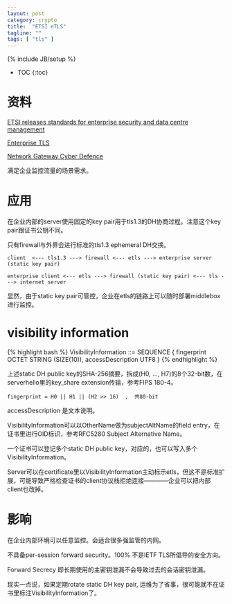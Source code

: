 ```yaml
---
layout: post
category: crypto
title:  "ETSI eTLS"
tagline: ""
tags: [ "tls" ] 
---
```

{% include JB/setup %}

* TOC
{:toc}

# 资料

[ETSI releases standards for enterprise security and data centre management](https://www.etsi.org/news-events/news/1358-2018-11-press-etsi-releases-standards-for-enterprise-security-and-data-centre-management)

[Enterprise TLS](https://www.etsi.org/deliver/etsi_ts/103500_103599/10352303/01.01.01_60/ts_10352303v010101p.pdf)

[Network Gateway Cyber Defence](https://www.etsi.org/deliver/etsi_tr/103400_103499/103421/01.01.01_60/tr_103421v010101p.pdf)

满足企业监控流量的场景需求。

# 应用


在企业内部的server使用固定的key pair用于tls1.3的DH协商过程。注意这个key pair跟证书公钥不同。

只有firewall与外界会进行标准的tls1.3 ephemeral DH交换。

    client  <--- tls1.3 ---> firewall <--- etls ---> enterprise server (static key pair)

    enterprise client <--- etls ---> firewall (static key pair) <--- tls ---> internet server

显然，由于static key pair可管控，企业在etls的链路上可以随时部署middlebox进行监控。

# visibility information


{% highlight bash %}
VisibilityInformation ::= SEQUENCE {
    fingerprint         OCTET STRING (SIZE(10)),
    accessDescription   UTF8
}
{% endhighlight %}


上述static DH public key的SHA-256摘要，拆成(H0, ..., H7)的8个32-bit数，在serverhello里的key_share extension传输，参考FIPS 180-4。

    fingerprint = H0 || H1 || (H2 >> 16)  ,  共80-bit

accessDescription 是文本说明。

VisibilityInformation可以以OtherName做为subjectAltName的field entry，在证书里进行OID标识，参考RFC5280 Subject Alternative Name。

一个证书可以登记多个static DH public key，对应的，也可以写入多个VisibilityInformation。

Server可以在certificate里以VisibilityInformation主动标示etls，但这不是标准扩展，可能导致严格检查证书的client协议栈拒绝连接————企业可以把内部client也改掉。

# 影响

在企业内部环境可以任意监控。会适合很多强监管的内网。

不具备per-session forward security。100% 不是IETF TLS所倡导的安全方向。

Forward Secrecy 即长期使用的主密钥泄漏不会导致过去的会话密钥泄漏。

现实一点说，如果定期rotate static DH key pair, 运维为了省事，很可能就不在证书里标注VisibilityInformation了。
